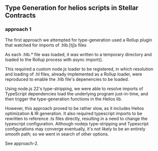 ## Type Generation for helios scripts in Stellar Contracts

### approach 1

The first approach we attempted for type-generation used a Rollup plugin
that watched for imports of .hlb.[tj]s files

As each .hlb.* file was loaded, it was written to a temporary directory 
and loaded to the Rollup process with async import().

This required a custom node.js loader to be registered, in which 
resolution and loading of .hl files, already implemented as a Rollup 
loader, were reproduced to enable the .hlb file's depenencies
to be loaded.  

Using node.js 22's type-stripping, we were able to resolve imports of TypeScript dependencies
load the underlying program just-in-time, and then trigger the type-generation functions
in the Helios lib.  

However, this approach proved to be rather slow, as it includes Helios optimization & IR generation.
It also required typescript imports to be rewritten to reference .ts files directly, resulting in 
a need to change the typescript configuration.  Although nodejs type-stripping and Typescript
configurations may converge eventually, it's not likely to be an entirely smooth path; so we went 
in search of other options.

See approach-2.
